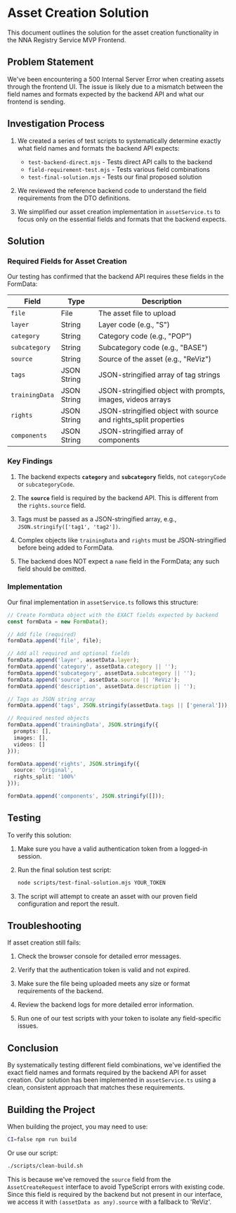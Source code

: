 # Asset Creation Solution

This document outlines the solution for the asset creation functionality in the NNA Registry Service MVP Frontend.

## Problem Statement

We've been encountering a 500 Internal Server Error when creating assets through the frontend UI. The issue is likely due to a mismatch between the field names and formats expected by the backend API and what our frontend is sending.

## Investigation Process

1. We created a series of test scripts to systematically determine exactly what field names and formats the backend API expects:
   - `test-backend-direct.mjs` - Tests direct API calls to the backend
   - `field-requirement-test.mjs` - Tests various field combinations
   - `test-final-solution.mjs` - Tests our final proposed solution

2. We reviewed the reference backend code to understand the field requirements from the DTO definitions.

3. We simplified our asset creation implementation in `assetService.ts` to focus only on the essential fields and formats that the backend expects.

## Solution

### Required Fields for Asset Creation

Our testing has confirmed that the backend API requires these fields in the FormData:

| Field | Type | Description |
|-------|------|-------------|
| `file` | File | The asset file to upload |
| `layer` | String | Layer code (e.g., "S") |
| `category` | String | Category code (e.g., "POP") |
| `subcategory` | String | Subcategory code (e.g., "BASE") |
| `source` | String | Source of the asset (e.g., "ReViz") |
| `tags` | JSON String | JSON-stringified array of tag strings |
| `trainingData` | JSON String | JSON-stringified object with prompts, images, videos arrays |
| `rights` | JSON String | JSON-stringified object with source and rights_split properties |
| `components` | JSON String | JSON-stringified array of components |

### Key Findings

1. The backend expects **`category`** and **`subcategory`** fields, not `categoryCode` or `subcategoryCode`.

2. The **`source`** field is required by the backend API. This is different from the `rights.source` field.

3. Tags must be passed as a JSON-stringified array, e.g., `JSON.stringify(['tag1', 'tag2'])`.

4. Complex objects like `trainingData` and `rights` must be JSON-stringified before being added to FormData.

5. The backend does NOT expect a `name` field in the FormData; any such field should be omitted.

### Implementation

Our final implementation in `assetService.ts` follows this structure:

```typescript
// Create FormData object with the EXACT fields expected by backend
const formData = new FormData();

// Add file (required)
formData.append('file', file);

// Add all required and optional fields
formData.append('layer', assetData.layer);
formData.append('category', assetData.category || '');
formData.append('subcategory', assetData.subcategory || '');
formData.append('source', assetData.source || 'ReViz');
formData.append('description', assetData.description || '');

// Tags as JSON string array
formData.append('tags', JSON.stringify(assetData.tags || ['general']));

// Required nested objects
formData.append('trainingData', JSON.stringify({
  prompts: [],
  images: [],
  videos: []
}));

formData.append('rights', JSON.stringify({
  source: 'Original',
  rights_split: '100%'
}));

formData.append('components', JSON.stringify([]));
```

## Testing

To verify this solution:

1. Make sure you have a valid authentication token from a logged-in session.

2. Run the final solution test script:
   ```bash
   node scripts/test-final-solution.mjs YOUR_TOKEN
   ```

3. The script will attempt to create an asset with our proven field configuration and report the result.

## Troubleshooting

If asset creation still fails:

1. Check the browser console for detailed error messages.

2. Verify that the authentication token is valid and not expired.

3. Make sure the file being uploaded meets any size or format requirements of the backend.

4. Review the backend logs for more detailed error information.

5. Run one of our test scripts with your token to isolate any field-specific issues.

## Conclusion

By systematically testing different field combinations, we've identified the exact field names and formats required by the backend API for asset creation. Our solution has been implemented in `assetService.ts` using a clean, consistent approach that matches these requirements.

## Building the Project

When building the project, you may need to use:

```bash
CI=false npm run build
```

Or use our script:

```bash
./scripts/clean-build.sh
```

This is because we've removed the `source` field from the `AssetCreateRequest` interface to avoid TypeScript errors with existing code. Since this field is required by the backend but not present in our interface, we access it with `(assetData as any).source` with a fallback to 'ReViz'.
